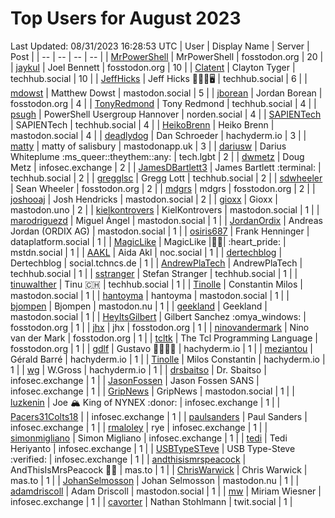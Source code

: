 # Top Users for August 2023
Last Updated: 08/31/2023 16:28:53 UTC
| User | Display Name | Server | Post |
| -- | -- | -- | -- |
| [MrPowerShell](https://fosstodon.org/@MrPowerShell) | MrPowerShell | fosstodon.org | 20 |
| [jaykul](https://fosstodon.org/@jaykul) | Joel Bennett | fosstodon.org | 10 |
| [Clatent](https://techhub.social/@Clatent) | Clayton Tyger | techhub.social | 10 |
| [JeffHicks](https://techhub.social/@JeffHicks) | Jeff Hicks 🐶🎼🍷🖥️ | techhub.social | 6 |
| [mdowst](https://mastodon.social/@mdowst) | Matthew Dowst | mastodon.social | 5 |
| [jborean](https://fosstodon.org/@jborean) | Jordan Borean | fosstodon.org | 4 |
| [TonyRedmond](https://techhub.social/@TonyRedmond) | Tony Redmond | techhub.social | 4 |
| [psugh](https://norden.social/@psugh) | PowerShell Usergroup Hannover | norden.social | 4 |
| [SAPIENTech](https://techhub.social/@SAPIENTech) | SAPIENTech | techhub.social | 4 |
| [HeikoBrenn](https://mastodon.social/@HeikoBrenn) | Heiko Brenn | mastodon.social | 4 |
| [deadlydog](https://hachyderm.io/@deadlydog) | Dan Schroeder | hachyderm.io | 3 |
| [matty](https://mastodonapp.uk/@matty) | matty of salisbury | mastodonapp.uk | 3 |
| [dariusw](https://tech.lgbt/@dariusw) | Darius Whiteplume :ms_queer:​:theythem:​:any:​ | tech.lgbt | 2 |
| [dwmetz](https://infosec.exchange/@dwmetz) | Doug Metz | infosec.exchange | 2 |
| [JamesDBartlett3](https://techhub.social/@JamesDBartlett3) | James Bartlett :terminal: | techhub.social | 2 |
| [gregglsc](https://techhub.social/@gregglsc) | Gregg Lott | techhub.social | 2 |
| [sdwheeler](https://fosstodon.org/@sdwheeler) | Sean Wheeler | fosstodon.org | 2 |
| [mdgrs](https://fosstodon.org/@mdgrs) | mdgrs | fosstodon.org | 2 |
| [joshooaj](https://mastodon.social/@joshooaj) | Josh Hendricks | mastodon.social | 2 |
| [gioxx](https://mastodon.uno/@gioxx) | Gioxx | mastodon.uno | 2 |
| [kielkontrovers](https://mastodon.social/@kielkontrovers) | KielKontrovers | mastodon.social | 1 |
| [marodriguezd](https://mastodon.social/@marodriguezd) | Miguel Ángel | mastodon.social | 1 |
| [JordanOrdix](https://mastodon.social/@JordanOrdix) | Andreas Jordan (ORDIX AG) | mastodon.social | 1 |
| [osiris687](https://dataplatform.social/@osiris687) | Frank Henninger | dataplatform.social | 1 |
| [MagicLike](https://mstdn.social/@MagicLike) | MagicLike |💙💛| :heart_pride: | mstdn.social | 1 |
| [AAKL](https://noc.social/@AAKL) | Aida Akl | noc.social | 1 |
| [dertechblog](https://social.tchncs.de/@dertechblog) | Dertechblog | social.tchncs.de | 1 |
| [AndrewPlaTech](https://techhub.social/@AndrewPlaTech) | AndrewPlaTech | techhub.social | 1 |
| [sstranger](https://techhub.social/@sstranger) | Stefan Stranger | techhub.social | 1 |
| [tinuwalther](https://techhub.social/@tinuwalther) | Tinu 🇨🇭 | techhub.social | 1 |
| [Tinolle](https://mastodon.social/@Tinolle) | Constantin Milos | mastodon.social | 1 |
| [hantoyma](https://mastodon.social/@hantoyma) | hantoyma | mastodon.social | 1 |
| [bjompen](https://mastodon.nu/@bjompen) | Bjompen | mastodon.nu | 1 |
| [geekland](https://mastodon.social/@geekland) | Geekland | mastodon.social | 1 |
| [HeyItsGilbert](https://fosstodon.org/@HeyItsGilbert) | Gilbert Sanchez :omya_windows: | fosstodon.org | 1 |
| [jhx](https://fosstodon.org/@jhx) | jhx | fosstodon.org | 1 |
| [ninovandermark](https://fosstodon.org/@ninovandermark) | Nino van der Mark | fosstodon.org | 1 |
| [tcltk](https://fosstodon.org/@tcltk) | The Tcl Programming Language | fosstodon.org | 1 |
| [gdlf](https://hachyderm.io/@gdlf) | Gustavo 👾🌈🎯🎉 | hachyderm.io | 1 |
| [meziantou](https://hachyderm.io/@meziantou) | Gérald Barré | hachyderm.io | 1 |
| [Tinolle](https://hachyderm.io/@Tinolle) | Milos Constantin | hachyderm.io | 1 |
| [wg](https://hachyderm.io/@wg) | W.Gross | hachyderm.io | 1 |
| [drsbaitso](https://infosec.exchange/@drsbaitso) | Dr. Sbaitso | infosec.exchange | 1 |
| [JasonFossen](https://infosec.exchange/@JasonFossen) | Jason Fossen SANS | infosec.exchange | 1 |
| [GripNews](https://mastodon.social/@GripNews) | GripNews | mastodon.social | 1 |
| [luzkenin](https://infosec.exchange/@luzkenin) | Joe 🏔️ King of NYNEX :donor: | infosec.exchange | 1 |
| [Pacers31Colts18](https://infosec.exchange/@Pacers31Colts18) |  | infosec.exchange | 1 |
| [paulsanders](https://infosec.exchange/@paulsanders) | Paul Sanders | infosec.exchange | 1 |
| [rmaloley](https://infosec.exchange/@rmaloley) | rye | infosec.exchange | 1 |
| [simonmigliano](https://infosec.exchange/@simonmigliano) | Simon Migliano | infosec.exchange | 1 |
| [tedi](https://infosec.exchange/@tedi) | Tedi Heriyanto | infosec.exchange | 1 |
| [USBTypeSTeve](https://infosec.exchange/@USBTypeSTeve) | USB Type-Steve :verified: | infosec.exchange | 1 |
| [andthisismrspeacock](https://mas.to/@andthisismrspeacock) | AndThisIsMrsPeacock 🏳‍🌈 | mas.to | 1 |
| [ChrisWarwick](https://mas.to/@ChrisWarwick) | Chris Warwick | mas.to | 1 |
| [JohanSelmosson](https://mastodon.nu/@JohanSelmosson) | Johan Selmosson | mastodon.nu | 1 |
| [adamdriscoll](https://mastodon.social/@adamdriscoll) | Adam Driscoll | mastodon.social | 1 |
| [mw](https://infosec.exchange/@mw) | Miriam Wiesner | infosec.exchange | 1 |
| [cavorter](https://twit.social/@cavorter) | Nathan Stohlmann | twit.social | 1 |
